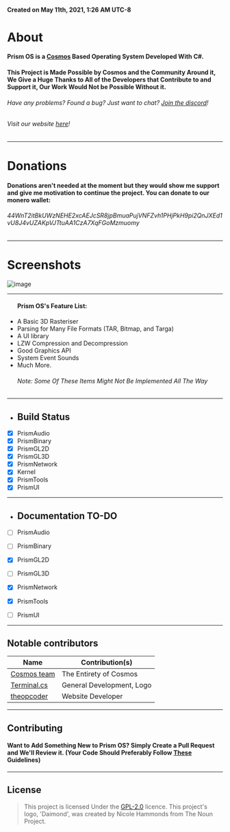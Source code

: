 
<h4>Created on May 11th, 2021, 1:26 AM UTC-8</h4>

# About
#### Prism OS is a [Cosmos](https://github.com/CosmosOS/Cosmos) Based Operating System Developed With C#.
#### This Project is Made Possible by Cosmos and the Community Around it, We Give a Huge Thanks to All of the Developers that Contribute to and Support it, Our Work Would Not be Possible Without it.
###### Have any problems? Found a bug? Just want to chat? [Join the discord](https://discord.gg/DdERgtGmF6)!
###### Visit our website [here](https://project-prism.github.io/Prism-OS/)!

<hr/>

# Donations
#### Donations aren't needed at the moment but they would show me support and give me motivation to continue the project. You can donate to our monero wallet:
###### 44WnT2itBkUWzNEHE2xcAEJcSR8jpBmuaPujVNFZvh1PHjPkH9pi2QnJXEd1vU8J4vUZAKpVJTtuAA1CzA7XqFGoMzmuomy

<hr/>

# Screenshots
![image](https://user-images.githubusercontent.com/76945439/197369522-348d341a-20ba-4209-80d1-10a5cb489f7a.png)

<hr/>

<ul>
<h4>Prism OS's Feature List:</h4>
    <li>A Basic 3D Rasteriser</li>
    <li>Parsing for Many File Formats (TAR, Bitmap, and Targa)</li>
    <li>A UI library</li>
    <li>LZW Compression and Decompression</li>
    <li>Good Graphics API</li>
    <li>System Event Sounds</li>
    <li>Much More.
    <h6>Note: Some Of These Items Might Not Be Implemented All The Way</h6>
</ul>

<hr/>

- ## Build Status
- [x] PrismAudio
- [x] PrismBinary
- [x] PrismGL2D
- [x] PrismGL3D
- [x] PrismNetwork
- [X] Kernel
- [X] PrismTools
- [X] PrismUI

<hr/>

- ## Documentation TO-DO
- [ ] PrismAudio
- [ ] PrismBinary
- [x] PrismGL2D
- [ ] PrismGL3D
- [x] PrismNetwork
- [x] PrismTools
- [ ] PrismUI


<hr/>

## Notable contributors
| Name                                                  | Contribution(s)              |
|-------------------------------------------------------|------------------------------|
| [Cosmos team](https://github.com/CosmosOS/Cosmos)     | The Entirety of Cosmos       |
| [Terminal.cs](https://github.com/terminal-cs)         | General Development, Logo    |
| [theopcoder](https://github.com/theopcoder)           | Website Developer            |

<hr/>

## Contributing

#### Want to Add Something New to Prism OS? Simply Create a Pull Request and We'll Review it. (Your Code Should Preferably Follow [These](https://github.com/Project-Prism/Prism-OS/blob/main/CONTRIBUTING.md) Guidelines)

<hr/>

## License

> This project is licensed Under the [GPL-2.0](https://github.com/Project-Prism/Prism-OS/blob/main/LICENSE) licence.
> This project's logo, 'Daimond', was created by Nicole Hammonds from The Noun Project.